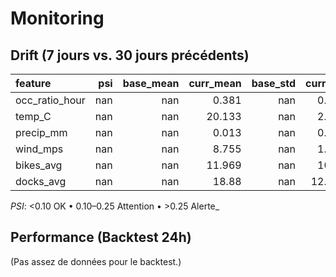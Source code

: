 # Monitoring

## Drift (7 jours vs. 30 jours précédents)
| feature        |   psi |   base_mean |   curr_mean |   base_std |   curr_std |   n_base |   n_curr | psi_flag   |
|:---------------|------:|------------:|------------:|-----------:|-----------:|---------:|---------:|:-----------|
| occ_ratio_hour |   nan |         nan |       0.381 |        nan |      0.287 |        0 |    32551 | n/a        |
| temp_C         |   nan |         nan |      20.133 |        nan |      2.169 |        0 |    32551 | n/a        |
| precip_mm      |   nan |         nan |       0.013 |        nan |      0.045 |        0 |    32551 | n/a        |
| wind_mps       |   nan |         nan |       8.755 |        nan |      1.502 |        0 |    32551 | n/a        |
| bikes_avg      |   nan |         nan |      11.969 |        nan |     10.37  |        0 |    32551 | n/a        |
| docks_avg      |   nan |         nan |      18.88  |        nan |     12.711 |        0 |    32551 | n/a        |

_PSI_: <0.10 OK • 0.10–0.25 Attention • >0.25 Alerte_

## Performance (Backtest 24h)
(Pas assez de données pour le backtest.)
